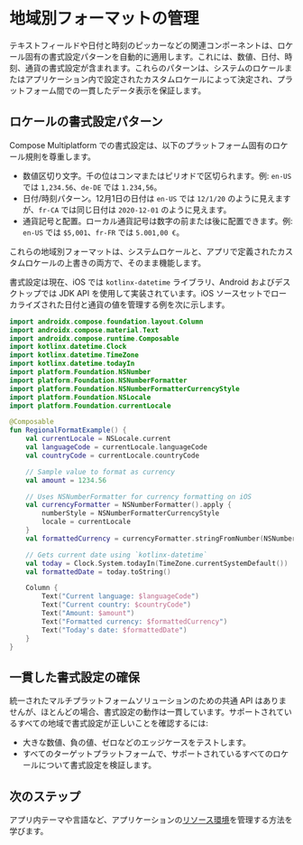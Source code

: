 # 地域別フォーマットの管理

テキストフィールドや日付と時刻のピッカーなどの関連コンポーネントは、ロケール固有の書式設定パターンを自動的に適用します。これには、数値、日付、時刻、通貨の書式設定が含まれます。これらのパターンは、システムのロケールまたはアプリケーション内で設定されたカスタムロケールによって決定され、プラットフォーム間での一貫したデータ表示を保証します。

## ロケールの書式設定パターン

Compose Multiplatform での書式設定は、以下のプラットフォーム固有のロケール規則を尊重します。

*   数値区切り文字。千の位はコンマまたはピリオドで区切られます。例: `en-US` では `1,234.56`、`de-DE` では `1.234,56`。
*   日付/時刻パターン。12月1日の日付は `en-US` では `12/1/20` のように見えますが、`fr-CA` では同じ日付は `2020-12-01` のように見えます。
*   通貨記号と配置。ローカル通貨記号は数字の前または後に配置できます。例: `en-US` では `$5,001`、`fr-FR` では `5.001,00 €`。

これらの地域別フォーマットは、システムロケールと、アプリで定義されたカスタムロケールの上書きの両方で、そのまま機能します。

書式設定は現在、iOS では `kotlinx-datetime` ライブラリ、Android およびデスクトップでは JDK API を使用して実装されています。iOS ソースセットでローカライズされた日付と通貨の値を管理する例を次に示します。

```kotlin
import androidx.compose.foundation.layout.Column
import androidx.compose.material.Text
import androidx.compose.runtime.Composable
import kotlinx.datetime.Clock
import kotlinx.datetime.TimeZone
import kotlinx.datetime.todayIn
import platform.Foundation.NSNumber
import platform.Foundation.NSNumberFormatter
import platform.Foundation.NSNumberFormatterCurrencyStyle
import platform.Foundation.NSLocale
import platform.Foundation.currentLocale

@Composable
fun RegionalFormatExample() {
    val currentLocale = NSLocale.current
    val languageCode = currentLocale.languageCode 
    val countryCode = currentLocale.countryCode 

    // Sample value to format as currency
    val amount = 1234.56

    // Uses NSNumberFormatter for currency formatting on iOS
    val currencyFormatter = NSNumberFormatter().apply { 
        numberStyle = NSNumberFormatterCurrencyStyle
        locale = currentLocale
    }
    val formattedCurrency = currencyFormatter.stringFromNumber(NSNumber(amount)) 

    // Gets current date using `kotlinx-datetime`
    val today = Clock.System.todayIn(TimeZone.currentSystemDefault())
    val formattedDate = today.toString()

    Column {
        Text("Current language: $languageCode")
        Text("Current country: $countryCode")
        Text("Amount: $amount")
        Text("Formatted currency: $formattedCurrency")
        Text("Today's date: $formattedDate")
    }
}
```

## 一貫した書式設定の確保

統一されたマルチプラットフォームソリューションのための共通 API はありませんが、ほとんどの場合、書式設定の動作は一貫しています。サポートされているすべての地域で書式設定が正しいことを確認するには:

*   大きな数値、負の値、ゼロなどのエッジケースをテストします。
*   すべてのターゲットプラットフォームで、サポートされているすべてのロケールについて書式設定を検証します。

## 次のステップ

アプリ内テーマや言語など、アプリケーションの[リソース環境](compose-resource-environment.md)を管理する方法を学びます。